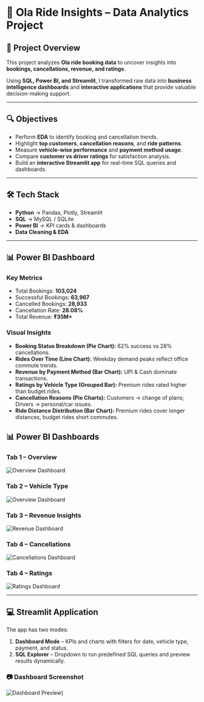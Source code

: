 # 🚖 Ola Ride Insights – Data Analytics Project  



## 📌 Project Overview  
This project analyzes **Ola ride booking data** to uncover insights into **bookings, cancellations, revenue, and ratings**.  

Using **SQL, Power BI, and Streamlit**, I transformed raw data into **business intelligence dashboards** and **interactive applications** that provide valuable decision-making support.  

---

## 🔍 Objectives  
- Perform **EDA** to identify booking and cancellation trends.  
- Highlight **top customers**, **cancellation reasons**, and **ride patterns**.  
- Measure **vehicle-wise performance** and **payment method usage**.  
- Compare **customer vs driver ratings** for satisfaction analysis.  
- Build an **interactive Streamlit app** for real-time SQL queries and dashboards.  

---

## 🛠 Tech Stack  
- **Python** → Pandas, Plotly, Streamlit  
- **SQL** → MySQL / SQLite  
- **Power BI** → KPI cards & dashboards  
- **Data Cleaning & EDA**  

---

## 📊 Power BI Dashboard  
### Key Metrics  
- Total Bookings: **103,024**  
- Successful Bookings: **63,967**  
- Cancelled Bookings: **28,933**  
- Cancellation Rate: **28.08%**  
- Total Revenue: **₹35M+**  

### Visual Insights  
- **Booking Status Breakdown (Pie Chart):** 62% success vs 28% cancellations.  
- **Rides Over Time (Line Chart):** Weekday demand peaks reflect office commute trends.  
- **Revenue by Payment Method (Bar Chart):** UPI & Cash dominate transactions.  
- **Ratings by Vehicle Type (Grouped Bar):** Premium rides rated higher than budget rides.  
- **Cancellation Reasons (Pie Charts):** Customers → change of plans; Drivers → personal/car issues.  
- **Ride Distance Distribution (Bar Chart):** Premium rides cover longer distances, budget rides short commutes.

## 📊 Power BI Dashboards

### Tab 1 – Overview
![Overview Dashboard](1.png)

### Tab 2 – Vehicle Type
![Overview Dashboard](2.png)

### Tab 3 – Revenue Insights
![Revenue Dashboard](3.png)

### Tab 4 – Cancellations
![Cancellations Dashboard](4.png)

### Tab 4 – Ratings
![Ratings Dashboard](5.png)

---

## 💻 Streamlit Application  
The app has two modes:  

1. **Dashboard Mode** – KPIs and charts with filters for date, vehicle type, payment, and status.  
2. **SQL Explorer** – Dropdown to run predefined SQL queries and preview results dynamically.

### 📷 Dashboard Screenshot  
![Dashboard Preview](demo.png)) <!-- Replace with actual screenshot path -->


